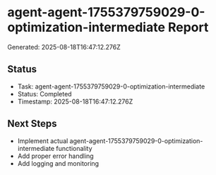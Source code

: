 # agent-agent-1755379759029-0-optimization-intermediate Report

Generated: 2025-08-18T16:47:12.276Z

## Status
- Task: agent-agent-1755379759029-0-optimization-intermediate
- Status: Completed
- Timestamp: 2025-08-18T16:47:12.276Z

## Next Steps
- Implement actual agent-agent-1755379759029-0-optimization-intermediate functionality
- Add proper error handling
- Add logging and monitoring
